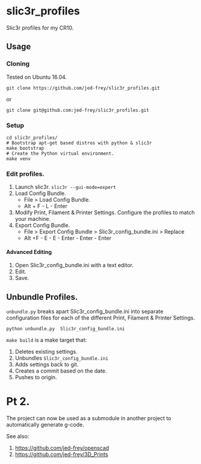 # slic3r_profiles
Slic3r profiles for my CR10.

## Usage

### Cloning

Tested on Ubuntu 16.04.

    git clone https://github.com/jed-frey/slic3r_profiles.git
    
or
   
    git clone git@github.com:jed-frey/slic3r_profiles.git
    
### Setup
    
    cd slic3r_profiles/
    # Bootstrap apt-get based distros with python & slic3r
    make bootstrap 
    # Create the Python virtual environment.
    make venv
    
### Edit profiles.
 
1. Launch slic3r.
    `slic3r --gui-mode=expert`
2. Load Config Bundle.
    - File > Load Config Bundle.
    - Alt + F - L - Enter
3. Modify Print, Filament & Printer Settings.
    Configure the profiles to match your machine.
4. Export Config Bundle.
    - File > Export Config Bundle > Slic3r_config_bundle.ini > Replace
    - Alt +F - E - E - Enter - Enter - Enter
    
#### Advanced Editing
 
 1. Open Slic3r_config_bundle.ini  with a text editor.
 2. Edit.
 3. Save.
 
    
## Unbundle Profiles.

``unbundle.py`` breaks apart  Slic3r_config_bundle.ini  into separate configuration files for each of the different Print, Filament & Printer Settings.

    python unbundle.py  Slic3r_config_bundle.ini
    
``make build`` is a make target that:
1. Deletes existing settings.
1. Unbundles ```Slic3r_config_bundle.ini```
1. Adds settings back to git.
1. Creates a commit based on the date.
1. Pushes to origin.

# Pt 2.

The project can now be used as a submodule in another project to automatically generate g-code.

See also:

1. https://github.com/jed-frey/openscad
2. https://github.com/jed-frey/3D_Prints